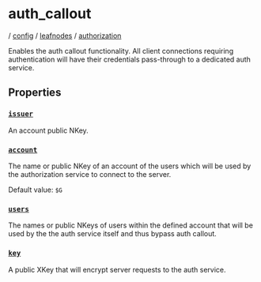 # auth_callout

/ [config](reference/server-config/index.md) / [leafnodes](reference/server-config/config/leafnodes/index.md) / [authorization](reference/server-config/config/leafnodes/authorization/index.md) 

Enables the auth callout functionality.
All client connections requiring authentication will have
their credentials pass-through to a dedicated auth service.

## Properties

### [`issuer`](reference/server-config/leafnodes/authorization/auth_callout/issuer/index.md)

An account public NKey.

### [`account`](reference/server-config/leafnodes/authorization/auth_callout/account/index.md)

The name or public NKey of an account of the users which will
be used by the authorization service to connect to the server.

Default value: `$G`

### [`users`](reference/server-config/leafnodes/authorization/auth_callout/users/index.md)

The names or public NKeys of users within the defined account
that will be used by the the auth service itself and thus bypass
auth callout.

### [`key`](reference/server-config/leafnodes/authorization/auth_callout/key/index.md)

A public XKey that will encrypt server requests to the auth
service.

